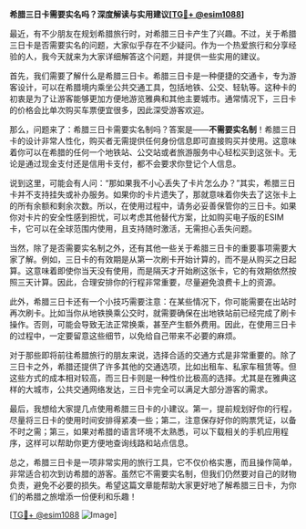 **希腊三日卡需要实名吗？深度解读与实用建议[[TG💪+ @esim1088](https://t.me/s/esim1088)]**

最近，有不少朋友在规划希腊旅行时，对希腊三日卡产生了兴趣。不过，关于希腊三日卡是否需要实名的问题，大家似乎存在不少疑问。作为一个热爱旅行和分享经验的人，我今天就来为大家详细解答这个问题，并提供一些实用的建议。

首先，我们需要了解什么是希腊三日卡。希腊三日卡是一种便捷的交通卡，专为游客设计，可以在希腊境内乘坐公共交通工具，包括地铁、公交、轻轨等。这种卡的初衷是为了让游客能够更加方便地游览雅典和其他主要城市。通常情况下，三日卡的价格会比单次购买车票便宜很多，因此深受游客欢迎。

那么，问题来了：希腊三日卡需要实名制吗？答案是——**不需要实名制**！希腊三日卡的设计非常人性化，购买者无需提供任何身份信息即可直接购买并使用。这意味着你可以在希腊的任何一个地铁站、公交站或者旅游服务中心轻松买到这张卡。无论是通过现金支付还是信用卡支付，都不会要求你登记个人信息。

说到这里，可能会有人问：“那如果我不小心丢失了卡片怎么办？”其实，希腊三日卡并不支持挂失或补办服务。如果你的卡片遗失了，那就意味着你失去了这张卡上的所有余额和剩余次数。所以，在使用过程中，请务必妥善保管你的三日卡。如果你对卡片的安全性感到担忧，可以考虑其他替代方案，比如购买电子版的ESIM卡，它可以在全球范围内使用，且支持随时激活，无需担心丢失问题。

当然，除了是否需要实名制之外，还有其他一些关于希腊三日卡的重要事项需要大家了解。例如，三日卡的有效期是从第一次刷卡开始计算的，而不是从购买之日起算。这意味着即使你当天没有使用，而是隔天才开始刷这张卡，它的有效期依然按照三天计算。因此，合理安排你的行程非常重要，尽量避免浪费卡上的资源。

此外，希腊三日卡还有一个小技巧需要注意：在某些情况下，你可能需要在出站时再次刷卡。比如当你从地铁换乘公交时，就需要确保在出地铁站前已经完成了刷卡操作。否则，可能会导致无法正常换乘，甚至产生额外费用。因此，在使用三日卡的过程中，一定要留意这些细节，以免给自己带来不必要的麻烦。

对于那些即将前往希腊旅行的朋友来说，选择合适的交通方式是非常重要的。除了三日卡之外，希腊还提供了许多其他的交通选项，比如出租车、私家车租赁等。但这些方式的成本相对较高，而三日卡则是一种性价比极高的选择。尤其是在雅典这样的大城市，公共交通网络发达，三日卡完全可以满足大部分游客的需求。

最后，我想给大家提几点使用希腊三日卡的小建议。第一，提前规划好你的行程，尽量将三日卡的使用时间安排得紧凑一些；第二，注意保存好你的购票凭证，以备不时之需；第三，如果对希腊的语言环境不太熟悉，可以下载相关的手机应用程序，这样可以帮助你更方便地查询线路和站点信息。

总之，希腊三日卡是一项非常实用的旅行工具，它不仅价格实惠，而且操作简单，非常适合初次到访希腊的游客。虽然它不需要实名制，但我们仍然要对自己的财物负责，避免不必要的损失。希望这篇文章能帮助大家更好地了解希腊三日卡，为你们的希腊之旅增添一份便利和乐趣！

[[TG💪+ @esim1088](https://t.me/s/esim1088) ![Image](https://i.postimg.cc/4NQfJmqS/Snipaste-2025-05-13-00-14-12.png)]